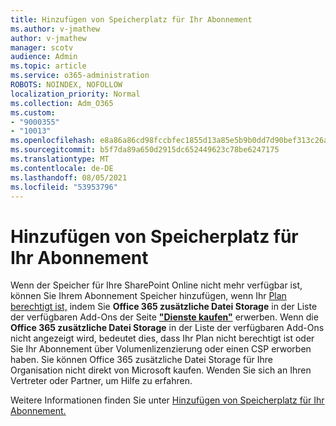 ```yaml
---
title: Hinzufügen von Speicherplatz für Ihr Abonnement
ms.author: v-jmathew
author: v-jmathew
manager: scotv
audience: Admin
ms.topic: article
ms.service: o365-administration
ROBOTS: NOINDEX, NOFOLLOW
localization_priority: Normal
ms.collection: Adm_O365
ms.custom:
- "9000355"
- "10013"
ms.openlocfilehash: e8a86a86cd98fccbfec1855d13a85e5b9b0dd7d90bef313c26a29160528701e9
ms.sourcegitcommit: b5f7da89a650d2915dc652449623c78be6247175
ms.translationtype: MT
ms.contentlocale: de-DE
ms.lasthandoff: 08/05/2021
ms.locfileid: "53953796"
---
```

# <a name="add-storage-space-for-your-subscription"></a>Hinzufügen von Speicherplatz für Ihr Abonnement

Wenn der Speicher für Ihre SharePoint Online nicht mehr verfügbar ist, können Sie Ihrem Abonnement Speicher hinzufügen, wenn Ihr [Plan berechtigt ist,](https://docs.microsoft.com/microsoft-365/commerce/add-storage-space) indem Sie **Office 365 zusätzliche Datei Storage** in der Liste der verfügbaren Add-Ons der Seite **["Dienste kaufen"](https://go.microsoft.com/fwlink/p/?linkid=868433)** erwerben. Wenn die **Office 365 zusätzliche Datei Storage** in der Liste der verfügbaren Add-Ons nicht angezeigt wird, bedeutet dies, dass Ihr Plan nicht berechtigt ist oder Sie Ihr Abonnement über Volumenlizenzierung oder einen CSP erworben haben. Sie können Office 365 zusätzliche Datei Storage für Ihre Organisation nicht direkt von Microsoft kaufen. Wenden Sie sich an Ihren Vertreter oder Partner, um Hilfe zu erfahren.

Weitere Informationen finden Sie unter [Hinzufügen von Speicherplatz für Ihr Abonnement.](https://docs.microsoft.com/microsoft-365/commerce/add-storage-space)

